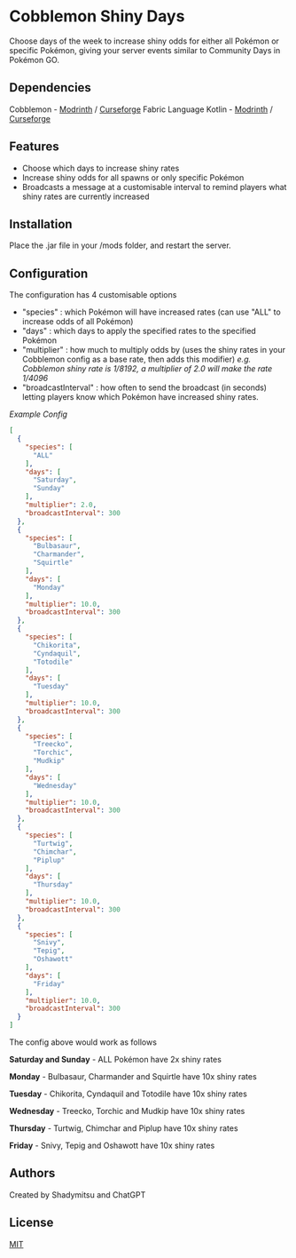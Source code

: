 # Cobblemon Shiny Days

Choose days of the week to increase shiny odds for either all Pokémon or specific Pokémon, giving your server events similar to Community Days in Pokémon GO.

## Dependencies

Cobblemon - [Modrinth](https://modrinth.com/mod/cobblemon/) / [Curseforge](https://www.curseforge.com/minecraft/mc-mods/cobblemon)
Fabric Language Kotlin - [Modrinth](https://modrinth.com/mod/fabric-language-kotlin) / [Curseforge](https://www.curseforge.com/minecraft/mc-mods/fabric-language-kotlin)

## Features

- Choose which days to increase shiny rates
- Increase shiny odds for all spawns or only specific Pokémon
- Broadcasts a message at a customisable interval to remind players what shiny rates are currently increased

## Installation

Place the .jar file in your /mods folder, and restart the server.

## Configuration

The configuration has 4 customisable options

- "species" : which Pokémon will have increased rates (can use "ALL" to increase odds of all Pokémon)
- "days" : which days to apply the specified rates to the specified Pokémon
- "multiplier" : how much to multiply odds by (uses the shiny rates in your Cobblemon config as a base rate, then adds this modifier) *e.g. Cobblemon shiny rate is 1/8192, a multiplier of 2.0 will make the rate 1/4096*
- "broadcastInterval" : how often to send the broadcast (in seconds) letting players know which Pokémon have increased shiny rates.

*Example Config*

```json
[
  {
    "species": [
      "ALL"
    ],
    "days": [
      "Saturday",
      "Sunday"
    ],
    "multiplier": 2.0,
    "broadcastInterval": 300
  },
  {
    "species": [
      "Bulbasaur",
      "Charmander",
      "Squirtle"
    ],
    "days": [
      "Monday"
    ],
    "multiplier": 10.0,
    "broadcastInterval": 300
  },
  {
    "species": [
      "Chikorita",
      "Cyndaquil",
      "Totodile"
    ],
    "days": [
      "Tuesday"
    ],
    "multiplier": 10.0,
    "broadcastInterval": 300
  },
  {
    "species": [
      "Treecko",
      "Torchic",
      "Mudkip"
    ],
    "days": [
      "Wednesday"
    ],
    "multiplier": 10.0,
    "broadcastInterval": 300
  },
  {
    "species": [
      "Turtwig",
      "Chimchar",
      "Piplup"
    ],
    "days": [
      "Thursday"
    ],
    "multiplier": 10.0,
    "broadcastInterval": 300
  },
  {
    "species": [
      "Snivy",
      "Tepig",
      "Oshawott"
    ],
    "days": [
      "Friday"
    ],
    "multiplier": 10.0,
    "broadcastInterval": 300
  }
]
```
The config above would work as follows

**Saturday and Sunday** - ALL Pokémon have 2x shiny rates

**Monday** - Bulbasaur, Charmander and Squirtle have 10x shiny rates

**Tuesday** - Chikorita, Cyndaquil and Totodile have 10x shiny rates

**Wednesday** - Treecko, Torchic and Mudkip have 10x shiny rates

**Thursday** - Turtwig, Chimchar and Piplup have 10x shiny rates

**Friday** - Snivy, Tepig and Oshawott have 10x shiny rates

## Authors

Created by Shadymitsu and ChatGPT
## License

[MIT](https://choosealicense.com/licenses/mit/)
